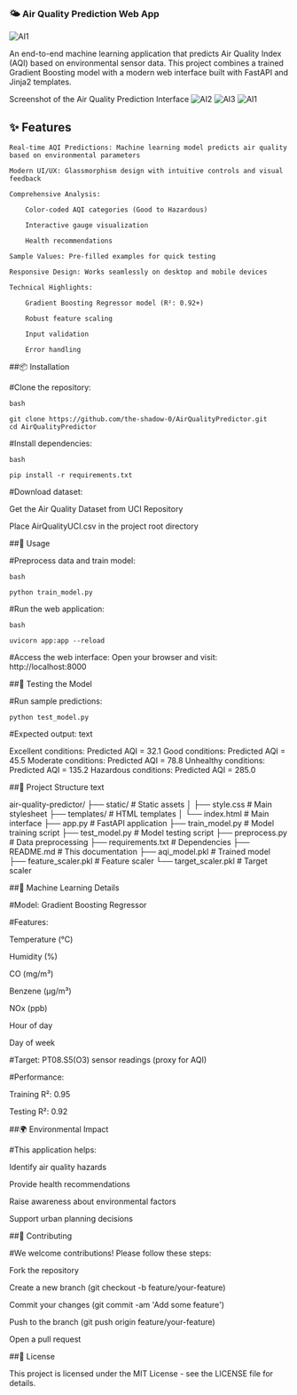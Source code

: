 ### 🌤️ Air Quality Prediction Web App

![AI1](https://github.com/user-attachments/assets/a8821270-45a6-4efd-b0b2-091729fb9409)

An end-to-end machine learning application that predicts Air Quality Index (AQI) based on environmental sensor data. This project combines a trained Gradient Boosting model with a modern web interface built with FastAPI and Jinja2 templates.

Screenshot of the Air Quality Prediction Interface
![AI2](https://github.com/user-attachments/assets/556d94e1-89c9-4215-84d8-3849cf436e4e)
![AI3](https://github.com/user-attachments/assets/41d9aa73-1968-4569-bed0-5f098534f3d7)
![AI1](https://github.com/user-attachments/assets/a8821270-45a6-4efd-b0b2-091729fb9409)

## ✨ Features

    Real-time AQI Predictions: Machine learning model predicts air quality based on environmental parameters

    Modern UI/UX: Glassmorphism design with intuitive controls and visual feedback

    Comprehensive Analysis:

        Color-coded AQI categories (Good to Hazardous)

        Interactive gauge visualization

        Health recommendations

    Sample Values: Pre-filled examples for quick testing

    Responsive Design: Works seamlessly on desktop and mobile devices

    Technical Highlights:

        Gradient Boosting Regressor model (R²: 0.92+)

        Robust feature scaling

        Input validation

        Error handling

##📦 Installation

 #Clone the repository:

    bash
    
    git clone https://github.com/the-shadow-0/AirQualityPredictor.git
    cd AirQualityPredictor

 #Install dependencies:

    bash
    
    pip install -r requirements.txt

#Download dataset:

  Get the Air Quality Dataset from UCI Repository

  Place AirQualityUCI.csv in the project root directory

##🚀 Usage

  #Preprocess data and train model:

    bash
    
    python train_model.py

  #Run the web application:

    bash
    
    uvicorn app:app --reload

   #Access the web interface:
    Open your browser and visit: http://localhost:8000

##🧪 Testing the Model

#Run sample predictions:

    python test_model.py

#Expected output:
text

Excellent conditions: Predicted AQI = 32.1
Good conditions: Predicted AQI = 45.5
Moderate conditions: Predicted AQI = 78.8
Unhealthy conditions: Predicted AQI = 135.2
Hazardous conditions: Predicted AQI = 285.0

##🧩 Project Structure
text

air-quality-predictor/
├── static/               # Static assets
│   ├── style.css         # Main stylesheet
├── templates/            # HTML templates
│   └── index.html        # Main interface
├── app.py                # FastAPI application
├── train_model.py        # Model training script
├── test_model.py         # Model testing script
├── preprocess.py         # Data preprocessing
├── requirements.txt      # Dependencies
├── README.md             # This documentation
├── aqi_model.pkl         # Trained model
├── feature_scaler.pkl    # Feature scaler
└── target_scaler.pkl     # Target scaler

##🧠 Machine Learning Details

#Model: Gradient Boosting Regressor

   #Features:

Temperature (°C)

Humidity (%)

CO (mg/m³)

Benzene (µg/m³)

NOx (ppb)

Hour of day

Day of week

#Target: PT08.S5(O3) sensor readings (proxy for AQI)

   #Performance:

   Training R²: 0.95

   Testing R²: 0.92

##🌍 Environmental Impact

#This application helps:

   Identify air quality hazards

   Provide health recommendations

   Raise awareness about environmental factors

   Support urban planning decisions

##🤝 Contributing

#We welcome contributions! Please follow these steps:

   Fork the repository

   Create a new branch (git checkout -b feature/your-feature)

   Commit your changes (git commit -am 'Add some feature')

   Push to the branch (git push origin feature/your-feature)

   Open a pull request

##📄 License

This project is licensed under the MIT License - see the LICENSE file for details.
